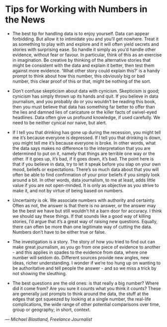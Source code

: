 # Tips for Working with Numbers in the News

* The best tip for handling data is to enjoy yourself. Data can appear forbidding. But allow it to intimidate you and you’ll get nowhere. Treat it as something to play with and explore and it will often yield secrets and stories with surprising ease. So handle it simply as you’d handle other evidence, without fear or favour. In particular, think of this as an exercise in imagination. Be creative by thinking of the alternative stories that might be consistent with the data and explain it better, then test them against more evidence. ‘What other story could explain this?’ is a handy prompt to think about how this number, this obviously big or bad number, this clear proof of this or that, might be nothing of the sort.

* Don’t confuse skepticism about data with cynicism. Skepticism is good; cynicism has simply thrown up its hands and quit. If you believe in data journalism, and you probably do or you wouldn’t be reading this book, then you must believe that data has something far better to offer than the lies and damned lies of caricature or the killer facts of swivel-eyed headlines. Data often give us profound knowledge, if used carefully. We need to be neither cynical nor naive, but alert.

* If I tell you that drinking has gone up during the recession, you might tell me it’s because everyone is depressed. If I tell you that drinking is down, you might tell me it’s because everyone is broke. In other words, what the data says makes no difference to the interpretation that you are determined to put on it, namely that things are terrible one way or the other. If it goes up, it’s bad, if it goes down, it’s bad. The point here is that if you believe in data, try to let it speak before you slap on your own mood, beliefs or expectations. There’s so much data about that you will often be able to find confirmation of your prior beliefs if you simply look around a bit. In other words, data journalism, to me at least, adds little value if you are not open-minded. It is only as objective as you strive to make it, and not by virtue of being based on numbers.

* Uncertainty is ok. We associate numbers with authority and certainty. Often as not, the answer is that there is no answer, or the answer may be the best we have but still wouldn’t hit a barn door for accuracy. I think we should say these things. If that sounds like a good way of killing stories, I’d argue that it’s a great way of raising new questions. Equally, there can often be more than one legitimate way of cutting the data. Numbers don’t have to be either true or false.

* The investigation is a story. The story of how you tried to find out can make great journalism, as you go from one piece of evidence to another - and this applies in spades to the evidence from data, where one number will seldom do. Different sources provide new angles, new ideas, richer understanding. I wonder if we’re too hung up on wanting to be authoritative and tell people the answer - and so we miss a trick by not showing the sleuthing.

* The best questions are the old ones: is that really a big number? Where did it come from? Are you sure it counts what you think it counts? These are generally just prompts to think around the data, the stuff at the edges that got squeezed by looking at a single number, the real-life complications, the wide range of other potential comparisons over time, group or geography; in short, context.

— *Michael Blastland, Freelance Journalist*
